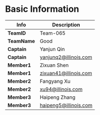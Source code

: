 # Basic Information

| Info      | Description |
|-----------|------------|
| **TeamID**    | Team-065 |
| **TeamName**  | Good |
| **Captain**   | Yanjun Qin |
| **Captain**   | yanjunq2@illinois.com |
| **Member1**   | Zixuan Shen|
| **Member1**   | zixuan41@illinois.com |
| **Member2**   | Fangyang Xu |
| **Member2**   | xu94@illinois.com |
| **Member3**   | Haipeng Zhang |
| **Member3**   | haipeng5@illinois.com |
